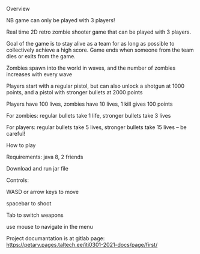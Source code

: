 Overview

NB game can only be played with 3 players!


Real time 2D retro zombie shooter game that can be played with 3 players.


Goal of the game is to stay alive as a team for as long as possible to collectively achieve a high score. Game ends when someone from the team dies or exits from the game.


Zombies spawn into the world in waves, and the number of zombies increases with every wave


Players start with a regular pistol, but can also unlock a shotgun at 1000 points, and a pistol with stronger bullets at 2000 points


Players have 100 lives, zombies have 10 lives, 1 kill gives 100 points


For zombies: regular bullets take 1 life, stronger bullets take 3 lives


For players: regular bullets take 5 lives, stronger bullets take 15 lives – be careful!



How to play

Requirements: java 8, 2 friends

Download and run jar file

Controls:



WASD or arrow keys to move



spacebar to shoot



Tab to switch weapons



use mouse to navigate in the menu



Project documantation is at gitlab page: https://petarv.pages.taltech.ee/iti0301-2021-docs/page/first/
